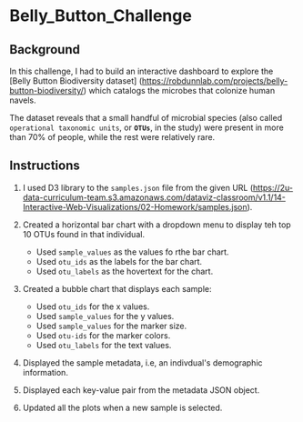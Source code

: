 # Belly_Button_Challenge

## Background
In this challenge, I had to build an interactive dashboard to explore the [Belly Button Biodiversity dataset] (https://robdunnlab.com/projects/belly-button-biodiversity/) which catalogs the microbes that colonize human navels.

The dataset reveals that a small handful of microbial species (also called `operational taxonomic units`, or **`OTUs`**, in the study) were present in more than 70% of people, while the rest were relatively rare.

## Instructions
1. I used D3 library to the `samples.json` file from the given URL (https://2u-data-curriculum-team.s3.amazonaws.com/dataviz-classroom/v1.1/14-Interactive-Web-Visualizations/02-Homework/samples.json).

2. Created a horizontal bar chart with a dropdown menu to display teh top 10 OTUs found in that individual.
    - Used `sample_values` as the values fo rthe bar chart.
    - Used `otu_ids` as the labels for the bar chart.
    - Used `otu_labels` as the hovertext for the chart.

3. Created a bubble chart that displays each sample:
    - Used `otu_ids` for the x values.
    - Used `sample_values` for the y values.
    - Used `sample_values` for the marker size.
    - Used `otu-ids` for the marker colors.
    - Used `otu_labels` for the text values.

4. Displayed the sample metadata, i.e, an indivdual's demographic information.

5. Displayed each key-value pair from the metadata JSON object.

6. Updated all the plots when a new sample is selected.